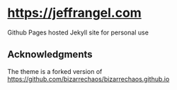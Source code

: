 # https://jeffrangel.com

Github Pages hosted Jekyll site for personal use

## Acknowledgments

The theme is a  forked version of https://github.com/bizarrechaos/bizarrechaos.github.io
